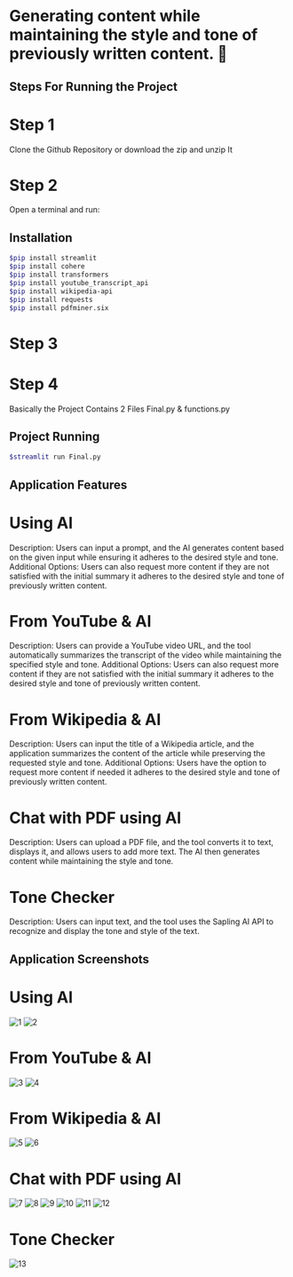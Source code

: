 <br>

# Generating content while maintaining the style and tone of previously written content. 👋
## Steps For Running the Project

# Step 1
Clone the Github Repository or download the zip and unzip It
<br>
# Step 2 
Open a terminal and run:
## Installation
```bash
$pip install streamlit 
$pip install cohere
$pip install transformers
$pip install youtube_transcript_api
$pip install wikipedia-api
$pip install requests
$pip install pdfminer.six
```
# Step 3

# Step 4
Basically the Project Contains 2 Files Final.py & functions.py
## Project Running
```bash
$streamlit run Final.py
```

## Application Features

# Using AI
Description: Users can input a prompt, and the AI generates content based on the given input while ensuring it adheres to the desired style and tone.
Additional Options: Users can also request more content if they are not satisfied with the initial summary it adheres to the desired style and tone of previously written content.
# From YouTube & AI
Description: Users can provide a YouTube video URL, and the tool automatically summarizes the transcript of the video while maintaining the specified style and tone.
Additional Options: Users can also request more content if they are not satisfied with the initial summary it adheres to the desired style and tone of previously written content.
# From Wikipedia & AI
Description: Users can input the title of a Wikipedia article, and the application summarizes the content of the article while preserving the requested style and tone.
Additional Options: Users have the option to request more content if needed it adheres to the desired style and tone of previously written content.
# Chat with PDF using AI
Description: Users can upload a PDF file, and the tool converts it to text, displays it, and allows users to add more text. The AI then generates content while maintaining the style and tone.
# Tone Checker
Description: Users can input text, and the tool uses the Sapling AI API to recognize and display the tone and style of the text.

## Application Screenshots

# Using AI
![1](https://github.com/MANIKANTA-POTNURU/GenerativeAI/assets/110116617/84d41481-6358-4351-84ea-794d52cb1afb)
![2](https://github.com/MANIKANTA-POTNURU/GenerativeAI/assets/110116617/d6f615bc-cdf9-44e2-994a-83e04367f023)

# From YouTube & AI
![3](https://github.com/MANIKANTA-POTNURU/GenerativeAI/assets/110116617/1bf6cd2d-bb9e-4565-830f-d4f06f0048c6)
![4](https://github.com/MANIKANTA-POTNURU/GenerativeAI/assets/110116617/f811a6f4-f488-4e7e-a7ff-845a454fc2e9)

# From Wikipedia & AI
![5](https://github.com/MANIKANTA-POTNURU/GenerativeAI/assets/110116617/085ae348-7572-4e82-ab23-19c591abce3d)
![6](https://github.com/MANIKANTA-POTNURU/GenerativeAI/assets/110116617/9ca5f2e2-0449-470e-982b-72aed9127324)

# Chat with PDF using AI
![7](https://github.com/MANIKANTA-POTNURU/GenerativeAI/assets/110116617/81e2529e-e3e8-400f-bd10-37a8f96f5175)
![8](https://github.com/MANIKANTA-POTNURU/GenerativeAI/assets/110116617/520d9eee-001c-4c6f-98c9-5edf046d5419)
![9](https://github.com/MANIKANTA-POTNURU/GenerativeAI/assets/110116617/c0bfb5b4-e224-43f3-8550-0f38ffaf2760)
![10](https://github.com/MANIKANTA-POTNURU/GenerativeAI/assets/110116617/aaef11cf-6606-48aa-a89f-84e5a57161de)
![11](https://github.com/MANIKANTA-POTNURU/GenerativeAI/assets/110116617/8f3d239b-d8f9-4bb3-9781-40132cb89a3b)
![12](https://github.com/MANIKANTA-POTNURU/GenerativeAI/assets/110116617/d1dd89e7-768d-45e3-85bd-6e1502c10352)

# Tone Checker
![13](https://github.com/MANIKANTA-POTNURU/GenerativeAI/assets/110116617/facc1ab7-4fb5-4e50-9fcb-1fd3a4a609da)






















